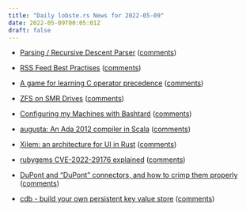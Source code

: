 ```yaml
---
title: "Daily lobste.rs News for 2022-05-09"
date: 2022-05-09T00:05:01Z
draft: false
---
```






- [Parsing / Recursive Descent Parser](https://huy.rocks/everyday/05-08-2022-parsing-recursive-descent-parser)
  ([comments](https://lobste.rs/s/rb3zjt/parsing_recursive_descent_parser))



- [RSS Feed Best Practises](https://kevincox.ca/2022/05/06/rss-feed-best-practices/)
  ([comments](https://lobste.rs/s/lhocyn/rss_feed_best_practises))



- [A game for learning C operator precedence](https://www.devever.net/~hl/cprec)
  ([comments](https://lobste.rs/s/4z37uj/game_for_learning_c_operator_precedence))



- [ZFS on SMR Drives](https://vermaden.wordpress.com/2022/05/08/zfs-on-smr-drives/)
  ([comments](https://lobste.rs/s/n1voab/zfs_on_smr_drives))



- [Configuring my Machines with Bashtard](https://www.tyil.nl/post/2022/05/07/configuring-my-machines-with-bashtard/)
  ([comments](https://lobste.rs/s/b0sonz/configuring_my_machines_with_bashtard))



- [augusta: An Ada 2012 compiler in Scala](https://github.com/pchapin/augusta)
  ([comments](https://lobste.rs/s/6x7okl/augusta_ada_2012_compiler_scala))



- [Xilem: an architecture for UI in Rust](https://raphlinus.github.io/rust/gui/2022/05/07/ui-architecture.html)
  ([comments](https://lobste.rs/s/hyduzg/xilem_architecture_for_ui_rust))



- [rubygems CVE-2022-29176 explained](https://greg.molnar.io/blog/rubygems-cve-2022-29176/)
  ([comments](https://lobste.rs/s/2pdk0m/rubygems_cve_2022_29176_explained))



- [DuPont and “DuPont” connectors, and how to crimp them properly](http://www.mattmillman.com/info/crimpconnectors/dupont-and-dupont-connectors/)
  ([comments](https://lobste.rs/s/gbzwsq/dupont_dupont_connectors_how_crimp_them))



- [cdb - build your own persistent key value store](https://github.com/avinassh/cdb)
  ([comments](https://lobste.rs/s/cgzat4/cdb_build_your_own_persistent_key_value))


